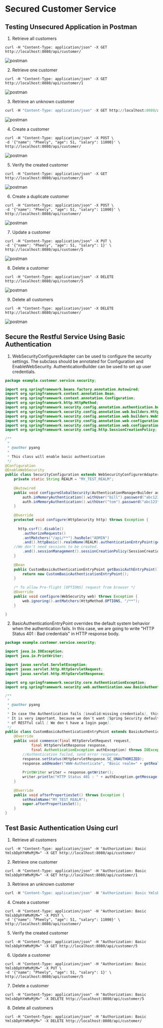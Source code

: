 # Secured Customer Service

## Testing Unsecured Application in Postman

1. Retrieve all customers

```shell
curl -H "Content-Type: application/json" -X GET http://localhost:8080/api/customer/
```

![postman](imgs/unsec-get-all.png)

2. Retrieve one customer

```shell
curl -H "Content-Type: application/json" -X GET http://localhost:8080/api/customer/1
```

![postman](imgs/unsec-get-one.png)

3. Retrieve an unknown customer

```python
curl -H "Content-Type: application/json" -X GET http://localhost:8080/api/customer/45
```
![postman](imgs/unsec-get-not-found.png)

4. Create a customer

```shell
curl -H "Content-Type: application/json" -X POST \
-d '{"name": "Pheely", "age": 51, "salary": 11000}' \
http://localhost:8080/api/customer/
```

![postman](imgs/unsec-post.png)

5. Verify the created customer

```shell
curl -H "Content-Type: application/json" -X GET http://localhost:8080/api/customer/5
```

![postman](imgs/unsec-get-newly-created.png)

6. Create a duplicate customer

```shell
curl -H "Content-Type: application/json" -X POST \
-d '{"name": "Pheely", "age": 51, "salary": 11000}' \
http://localhost:8080/api/customer/
```

![postman](imgs/unsec-post-duplicated.png)

7. Update a customer

```shell
curl -H "Content-Type: application/json" -X PUT \
-d '{"name": "Pheely", "age": 51, "salary": 1}' \
http://localhost:8080/api/customer/5
```

![postman](imgs/unsec-put.png)

8. Delete a customer

```shell
curl -H "Content-Type: application/json" -X DELETE http://localhost:8080/api/customer/5
```

![postman](imgs/unsec-delete.png)

9. Delete all customers

```shell
curl -H "Content-Type: application/json" -X DELETE http://localhost:8080/api/customer/
```

![postman](imgs/unsec-delete-all.png)

## Secure the Restful Service Using Basic Authentication

1. WebSecurityConfigurerAdapter can be used to configure the security settings. The subclass should be annotated for Configuration and EnableWebSecurity. AuthenticationBuilder can be used to set up user credentials.

```Java
package example.customer.service.security;

import org.springframework.beans.factory.annotation.Autowired;
import org.springframework.context.annotation.Bean;
import org.springframework.context.annotation.Configuration;
import org.springframework.http.HttpMethod;
import org.springframework.security.config.annotation.authentication.builders.AuthenticationManagerBuilder;
import org.springframework.security.config.annotation.web.builders.HttpSecurity;
import org.springframework.security.config.annotation.web.builders.WebSecurity;
import org.springframework.security.config.annotation.web.configuration.EnableWebSecurity;
import org.springframework.security.config.annotation.web.configuration.WebSecurityConfigurerAdapter;
import org.springframework.security.config.http.SessionCreationPolicy;

/**
 * 
 * @author pyang
 *
 * This class will enable basic authentication
 */
@Configuration
@EnableWebSecurity
public class SecurityConfiguration extends WebSecurityConfigurerAdapter {
	private static String REALM = "MY_TEST_REALM";
	
	@Autowired
	public void configureGlobalSecurity(AuthenticationManagerBuilder auth) throws Exception {
        auth.inMemoryAuthentication().withUser("bill").password("abc123").roles("ADMIN");
        auth.inMemoryAuthentication().withUser("tom").password("abc123").roles("USER");
    }
     
    @Override
    protected void configure(HttpSecurity http) throws Exception {
  
      http.csrf().disable()
        .authorizeRequests()
        .antMatchers("/api/**").hasRole("ADMIN")
        .and().httpBasic().realmName(REALM).authenticationEntryPoint(getBasicAuthEntryPoint())
	//We don't need sessions to be created.
        .and().sessionManagement().sessionCreationPolicy(SessionCreationPolicy.STATELESS);
    }
     
    @Bean
    public CustomBasicAuthenticationEntryPoint getBasicAuthEntryPoint(){
        return new CustomBasicAuthenticationEntryPoint();
    }
     
    /* To allow Pre-flight [OPTIONS] request from browser */
    @Override
    public void configure(WebSecurity web) throws Exception {
        web.ignoring().antMatchers(HttpMethod.OPTIONS, "/**");
    }

}
```

2. BasicAuthenticationEntryPoint overrides the default system behavior when the authentication fails. In this case, we are going to write "HTTP Status 401 : Bad credentials" in HTTP response body.

```Java
package example.customer.service.security;

import java.io.IOException;
import java.io.PrintWriter;

import javax.servlet.ServletException;
import javax.servlet.http.HttpServletRequest;
import javax.servlet.http.HttpServletResponse;

import org.springframework.security.core.AuthenticationException;
import org.springframework.security.web.authentication.www.BasicAuthenticationEntryPoint;

/**
 * 
 * @author pyang
 *
 * In case the Authentication fails [invalid/missing credentials], this entry point will get triggered. 
 * It is very important, because we don’t want [Spring Security default behavior] of redirecting to a login page on authentication failure 
 * of RESTful call [ We don't have a login page].
 */
public class CustomBasicAuthenticationEntryPoint extends BasicAuthenticationEntryPoint {
	@Override
    public void commence(final HttpServletRequest request, 
            final HttpServletResponse response, 
            final AuthenticationException authException) throws IOException, ServletException {
        //Authentication failed, send error response.
        response.setStatus(HttpServletResponse.SC_UNAUTHORIZED);
        response.addHeader("WWW-Authenticate", "Basic realm=" + getRealmName() + "");
         
        PrintWriter writer = response.getWriter();
        writer.println("HTTP Status 401 : " + authException.getMessage());
    }
     
    @Override
    public void afterPropertiesSet() throws Exception {
        setRealmName("MY_TEST_REALM");
        super.afterPropertiesSet();
    }
}
```

## Test Basic Authentication Using curl

1. Retrieve all customers

```shell
curl -H "Content-Type: application/json" -H "Authorization: Basic YmlsbDphYmMxMjM=" -X GET http://localhost:8080/api/customer/
```

2. Retrieve one customer

```shell
curl -H "Content-Type: application/json" -H "Authorization: Basic YmlsbDphYmMxMjM=" -X GET http://localhost:8080/api/customer/1
```

3. Retrieve an unknown customer

```python
curl -H "Content-Type: application/json" -H "Authorization: Basic YmlsbDphYmMxMjM=" -X GET http://localhost:8080/api/customer/45
```

4. Create a customer

```shell
curl -H "Content-Type: application/json" -H "Authorization: Basic YmlsbDphYmMxMjM=" -X POST \
-d '{"name": "Pheely", "age": 51, "salary": 11000}' \
http://localhost:8080/api/customer/
```

5. Verify the created customer

```shell
curl -H "Content-Type: application/json" -H "Authorization: Basic YmlsbDphYmMxMjM=" -X GET http://localhost:8080/api/customer/5
```

6. Update a customer

```shell
curl -H "Content-Type: application/json" -H "Authorization: Basic YmlsbDphYmMxMjM=" -X PUT \
-d '{"name": "Pheely", "age": 51, "salary": 1}' \
http://localhost:8080/api/customer/5
```

7. Delete a customer

```shell
curl -H "Content-Type: application/json" -H "Authorization: Basic YmlsbDphYmMxMjM=" -X DELETE http://localhost:8080/api/customer/5
```

8. Delete all customers

```shell
curl -H "Content-Type: application/json" -H "Authorization: Basic YmlsbDphYmMxMjM=" -X DELETE http://localhost:8080/api/customer/
```
